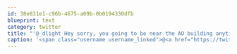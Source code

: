 ```yaml
---
id: 38e831e1-c96b-4675-a09b-0b0194330dfb
blueprint: text
category: twitter
title: "'@_dlight Hey sorry, you going to be near the AO building anytime this week? I could probably take the yarn for Char too."
caption: '<span class="username username_linked">@<a href="https://twitter.com/_dlight" title="Битюцкий Корнилий">_dlight</a></span> Hey sorry, you going to be near the AO building anytime this week? I could probably take the yarn for Char too.'
---
```

